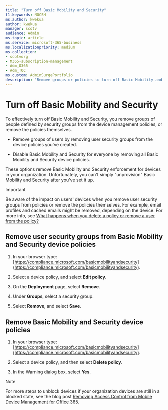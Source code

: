 ```yaml
---
title: "Turn off Basic Mobility and Security"
f1.keywords: NOCSH
ms.author: kwekua
author: kwekua
manager: scotv
audience: Admin
ms.topic: article
ms.service: microsoft-365-business
ms.localizationpriority: medium
ms.collection:
- scotvorg
- M365-subscription-management
- Adm_O365
- Adm_TOC
ms.custom: AdminSurgePortfolio
description: "Remove groups or policies to turn off Basic Mobility and Security."
---
```


# Turn off Basic Mobility and Security

To effectively turn off Basic Mobility and Security, you remove groups of people defined by security groups from the device management policies, or remove the policies themselves.

- Remove groups of users by removing user security groups from the device policies you've created.

- Disable Basic Mobility and Security for everyone by removing all Basic Mobility and Security device policies.

These options remove Basic Mobility and Security enforcement for devices in your organization. Unfortunately, you can't simply "unprovision" Basic Mobility and Security after you've set it up.

> [!IMPORTANT]
> Be aware of the impact on users' devices when you remove user security groups from policies or remove the policies themselves. For example, email profiles and cached emails might be removed, depending on the device. For more info, see [What happens when you delete a policy or remove a user from the policy?](../../admin/basic-mobility-security/create-device-security-policies.md)

## Remove user security groups from Basic Mobility and Security device policies

1. In your browser type: [https://compliance.microsoft.com/basicmobilityandsecurity](https://compliance.microsoft.com/basicmobilityandsecurity).

2. Select a device policy, and select **Edit policy**.

3. On the **Deployment** page, select **Remove**.

4. Under **Groups**, select a security group.

5. Select **Remove**, and select **Save**.

## Remove Basic Mobility and Security device policies

1. In your browser type: [https://compliance.microsoft.com/basicmobilityandsecurity](https://compliance.microsoft.com/basicmobilityandsecurity).

2. Select a device policy, and then select **Delete policy**.

3. In the Warning dialog box, select **Yes**.

> [!NOTE]
> For more steps to unblock devices if your organization devices are still in a blocked state, see the blog post [Removing Access Control from Mobile Device Management for Office 365](https://techcommunity.microsoft.com/t5/Intune-Customer-Success/Removing-Access-Control-from-Mobile-Device-Management-for-Office/ba-p/279934).
